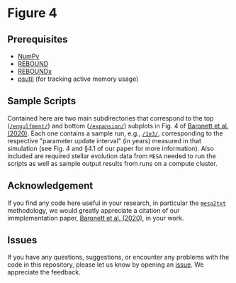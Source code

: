 # Figure 4

## Prerequisites
- [NumPy](https://numpy.org/)
- [REBOUND](https://rebound.readthedocs.io/)
- [REBOUNDx](https://reboundx.readthedocs.io/)
- [psutil](https://pypi.org/project/psutil/) (for tracking active memory usage)

## Sample Scripts
Contained here are two main subdirectories that correspond to the top ([`/engulfment/`](https://github.com/sabaronett/REBOUNDxPaper/blob/master/fig4/engulfment)) and bottom ([`/expansion/`](https://github.com/sabaronett/REBOUNDxPaper/blob/master/fig4/expansion)) subplots in Fig. 4 of [Baronett et al. (2020)](https://arxiv.org).  Each one contains a sample run, e.g., [`/1e3/`](https://github.com/sabaronett/REBOUNDxPaper/blob/master/fig4/engulfment/1e3), corresponding to the respective "parameter update interval" (in years) measured in that simulation (see Fig. 4 and §4.1 of our paper for more information).  Also included are required stellar evolution data from `MESA` needed to run the scripts as well as sample output results from runs on a compute cluster.

## Acknowledgement
If you find any code here useful in your research, in particular the [`mesa2txt`](https://github.com/sabaronett/REBOUNDxPaper/blob/master/mesa2txt.ipynb) methodology, we would greatly appreciate a citation of our immplementation paper, [Baronett et al. (2020)](https://arxiv.org), in your work.

## Issues
If you have any questions, suggestions, or encounter any problems with the code in this repository, please let us know by opening an [issue](https://github.com/sabaronett/REBOUNDxPaper/issues). We appreciate the feedback.

